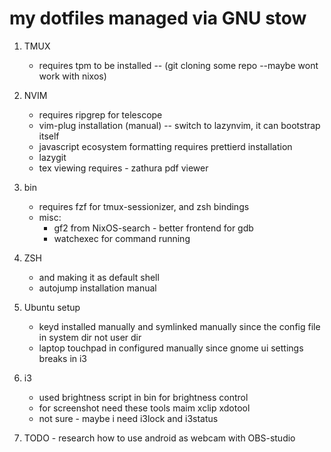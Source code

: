 # my dotfiles managed via GNU stow

1. TMUX
    - requires tpm to be installed -- (git cloning some repo --maybe wont work with nixos)

2. NVIM
    - requires ripgrep for telescope
    - vim-plug installation (manual) -- switch to lazynvim, it can bootstrap itself
    - javascript ecosystem formatting requires prettierd installation
    - lazygit
    - tex viewing requires - zathura pdf viewer

3. bin
    - requires fzf for tmux-sessionizer, and zsh bindings
    - misc:
        - gf2 from NixOS-search - better frontend for gdb
        - watchexec for command running

4. ZSH
    - and making it as default shell
    - autojump installation manual

5. Ubuntu setup
    - keyd installed manually and symlinked manually since the config file in system dir not user dir
    - laptop touchpad in configured manually since gnome ui settings breaks in i3

6. i3
    - used brightness script in bin for brightness control
    - for screenshot need these tools
        maim
        xclip
        xdotool
    - not sure - maybe i need i3lock and i3status

7. TODO - research how to use android as webcam with OBS-studio
